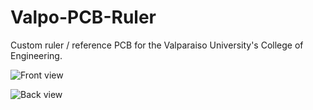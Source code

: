# Valpo-PCB-Ruler

Custom ruler / reference PCB for the Valparaiso University's College of Engineering.

![Front view](front.png)

![Back view](back.png)


